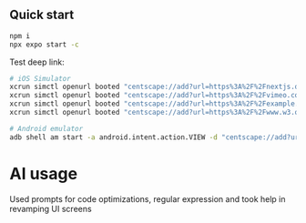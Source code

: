 

## Quick start
```bash
npm i
npx expo start -c
```

Test deep link:
```bash
# iOS Simulator
xcrun simctl openurl booted "centscape://add?url=https%3A%2F%2Fnextjs.org%2F"
xcrun simctl openurl booted "centscape://add?url=https%3A%2F%2Fvimeo.com%2F76979871"
xcrun simctl openurl booted "centscape://add?url=https%3A%2F%2Fexample.com%2F"
xcrun simctl openurl booted "centscape://add?url=https%3A%2F%2Fwww.w3.org%2FStyle%2FExamples%2F011%2Ffirstcss.en.html"

# Android emulator
adb shell am start -a android.intent.action.VIEW -d "centscape://add?url=https%3A%2F%2Fwww.bhphotovideo.com%2Fc%2Fproduct%2F1617875-REG%2Fapple_airpods_max_sky_blue.html"
```
# AI usage
Used prompts for code optimizations, regular expression and took help in revamping UI screens
